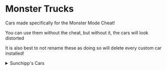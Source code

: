 # Monster Trucks
Cars made specifically for the Monster Mode Cheat!

You can use them without the cheat, but without it, the cars will look distorted

It is also best to not rename these as doing so will delete every custom car installed!


<details>
  <summary>Sunchipp's Cars</summary>
  
  * blue_thunder
  * el_toro_loco
  * el_toro_loco_2017
  * grave_digger
  * grave_digger_30th
  * grave_digger_40th
  * grave_digger_legend
  * grave_digger_krysten1
  * grave_digger_krysten2
  * maximum_destruction
  * son_of_a_digger
